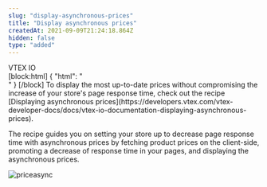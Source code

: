 ```yaml
---
slug: "display-asynchronous-prices"
title: "Display asynchronous prices"
createdAt: 2021-09-09T21:24:18.864Z
hidden: false
type: "added"
---
```


<div class="badge" id="vtex-io">VTEX IO</div>
[block:html]
{
  "html": "<br>"
}
[/block]
To display the most up-to-date prices without compromising the increase of your store's page response time, check out the recipe [Displaying asynchronous prices](https://developers.vtex.com/vtex-developer-docs/docs/vtex-io-documentation-displaying-asynchronous-prices).

The recipe guides you on setting your store up to decrease page response time with asynchronous prices by fetching product prices on the client-side, promoting a decrease of response time in your pages, and displaying the asynchronous prices.

![priceasync](https://cdn.jsdelivr.net/gh/vtexdocs/dev-portal-content@readme-docs/docs/release-notes/96735041-85265680-1391-11eb-80e9-2eb35607fd72_19.gif)
